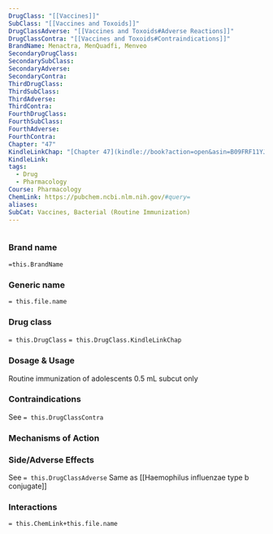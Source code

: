 ```yaml
---
DrugClass: "[[Vaccines]]"
SubClass: "[[Vaccines and Toxoids]]"
DrugClassAdverse: "[[Vaccines and Toxoids#Adverse Reactions]]"
DrugClassContra: "[[Vaccines and Toxoids#Contraindications]]"
BrandName: Menactra, MenQuadfi, Menveo
SecondaryDrugClass: 
SecondarySubClass: 
SecondaryAdverse: 
SecondaryContra: 
ThirdDrugClass: 
ThirdSubClass: 
ThirdAdverse: 
ThirdContra: 
FourthDrugClass: 
FourthSubClass: 
FourthAdverse: 
FourthContra: 
Chapter: "47"
KindleLinkChap: "[Chapter 47](kindle://book?action=open&asin=B09FRF11YJ&location=27339)"
KindleLink: 
tags:
  - Drug
  - Pharmacology
Course: Pharmacology
ChemLink: https://pubchem.ncbi.nlm.nih.gov/#query=
aliases: 
SubCat: Vaccines, Bacterial (Routine Immunization)
---
```

```smiles

```

### Brand name
`=this.BrandName`

### Generic name
`= this.file.name`

### Drug class 
`= this.DrugClass`
	`= this.DrugClass.KindleLinkChap`

### Dosage & Usage
Routine immunization of adolescents
0.5 mL subcut only

### Contraindications
See `= this.DrugClassContra`

### Mechanisms of Action


### Side/Adverse Effects
See `= this.DrugClassAdverse`
Same as [[Haemophilus influenzae type b conjugate]]

### Interactions

`= this.ChemLink+this.file.name`

